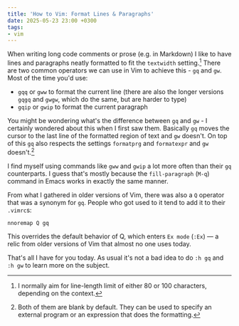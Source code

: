 ```yaml
---
title: 'How to Vim: Format Lines & Paragraphs'
date: 2025-05-23 23:00 +0300
tags:
- vim
---
```


When writing long code comments or prose (e.g. in Markdown) I like to have
lines and paragraphs neatly formatted to fit the `textwidth` setting.[^1] There
are two common operators we can use in Vim to achieve this - `gq` and `gw`.
Most of the time you'd use:

- `gqq` or `gww` to format the current line (there are also the longer versions `gqgq` and `gwgw`, which do the same, but are harder to type)
- `gqip` or `gwip` to format the current paragraph

You might be wondering what's the difference between `gq` and `gw` - I certainly
wondered about this when I first saw them. Basically `gq` moves the cursor to the
last line of the formatted region of text and `gw` doesn't. On top of this `gq` also
respects the settings `formatprg` and `formatexpr` and `gw` doesn't.[^2]

I find myself using commands like `gww` and `gwip` a lot more often than their
`gq` counterparts. I guess that's mostly because the `fill-paragraph` (`M-q`)
command in Emacs works in exactly the same manner.

From what I gathered in older versions of Vim, there was also a `Q` operator that was
a synonym for `gq`. People who got used to it tend to add it to their `.vimrc`s:

```viml
nnoremap Q gq
```

This overrides the default behavior of Q, which enters `Ex mode` (`:Ex`) — a relic from
older versions of Vim that almost no one uses today.

That's all I have for you today. As usual it's not a bad idea to do `:h gq` and `:h gw`
to learn more on the subject. 

[^1]: I normally aim for line-length limit of either 80 or 100 characters, depending on the context.
[^2]: Both of them are blank by default. They can be used to specify an external program or an expression that does the formatting.
